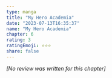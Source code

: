 ```yaml
---
type: manga
title: "My Hero Academia"
date: "2023-07-13T16:35:37"
name: "My Hero Academia"
chapter: 6
rating: 3
ratingEmoji: ⭐️⭐️⭐️
share: false
---
```


*[No review was written for this chapter]*
